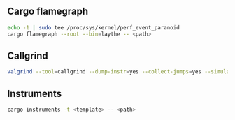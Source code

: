 ## Cargo flamegraph

```bash
echo -1 | sudo tee /proc/sys/kernel/perf_event_paranoid
cargo flamegraph --root --bin=laythe -- <path>
```

## Callgrind

```bash
valgrind --tool=callgrind --dump-instr=yes --collect-jumps=yes --simulate-cache=yes <path-to-your-executable                [your-executable-program-options]
```

## Instruments

```bash
cargo instruments -t <template> -- <path>
```